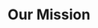 ---
layout: page
title: Our Mission
permalink: /our-mission
excluded: true
feature-img: "assets/img/header/Analytic_Shaq.webp"
thumbnail: "assets/img/header/Analytic_Shaq.webp"
tags: [mission]
---